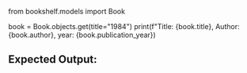 from bookshelf.models import Book

book = Book.objects.get(title="1984")
print(f"Title: {book.title}, Author: {book.author}, year: {book.publication_year})

## Expected Output: